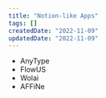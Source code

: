 ```yaml
---
title: "Notion-like Apps"
tags: []
createdDate: "2022-11-09"
updatedDate: "2022-11-09"
---
```


- AnyType
- FlowUS
- Wolai
- AFFiNe
